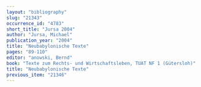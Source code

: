 ```yaml
---
layout: "bibliography"
slug: "21343"
occurrence_id: "4783"
short_title: "Jursa 2004"
author: "Jursa, Michael"
publication_year: "2004"
title: "Neubabylonische Texte"
pages: "89-110"
editor: "anowski, Bernd"
book: "Texte zum Rechts- und Wirtschaftsleben, TUAT NF 1 (Gütersloh)"
title: "Neubabylonische Texte"
previous_item: "21346"
---
```


